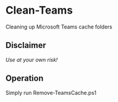 # Clean-Teams

Cleaning up Microsoft Teams cache folders

## Disclaimer

*Use at your own risk!*

## Operation

Simply run Remove-TeamsCache.ps1
